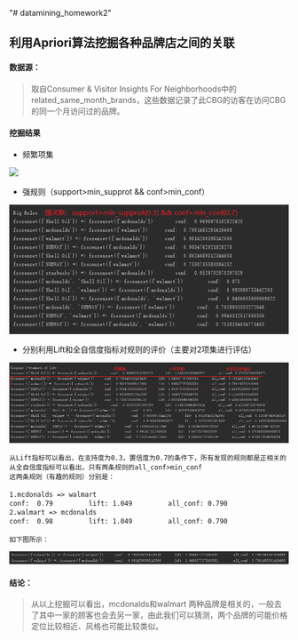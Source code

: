 "# datamining_homework2" 

## 利用Apriori算法挖掘各种品牌店之间的关联

#### 数据源：
> 取自Consumer & Visitor Insights For Neighborhoods中的related_same_month_brands，这些数据记录了此CBG的访客在访问CBG的同一个月访问过的品牌。

#### 挖掘结果

- 频繁项集   

![](https://github.com/x3e7/dataminingHomework2/master/result/frequent_items.png)

- 强规则（support>min_supprot && conf>min_conf）  

![](result/big_rules.png)

- 分别利用Lift和全自信度指标对规则的评价（主要对2项集进行评估）

![](result/evaluation.png)  
	
	从Lift指标可以看出，在支持度为0.3，置信度为0.7的条件下，所有发现的规则都是正相关的
	从全自信度指标可以看出，只有两条规则的all_conf>min_conf
	这两条规则（有趣的规则）分别是：

	1.mcdonalds => walmart     
	conf:  0.79 		lift: 1.049 		all_conf: 0.790  
	2.walmart => mcdonalds   
	conf:  0.98 		lift: 1.049 		all_conf: 0.790  

	如下图所示：
	
![](result/insteresting_rules.png)

#### 结论：
> 从以上挖掘可以看出，mcdonalds和walmart 两种品牌是相关的，一般去了其中一家的顾客也会去另一家，由此我们可以猜测，两个品牌的可能价格定位比较相近、风格也可能比较类似。




